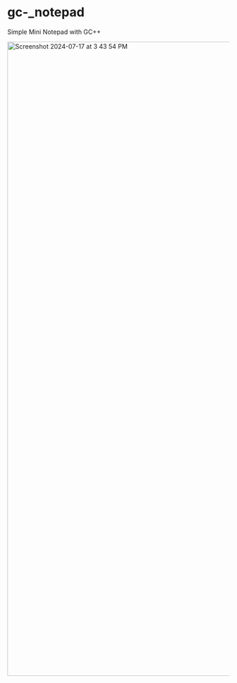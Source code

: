 # gc-_notepad
Simple Mini Notepad with GC++


<img width="1438" alt="Screenshot 2024-07-17 at 3 43 54 PM" src="https://github.com/user-attachments/assets/c522d85d-cb09-4a86-aec9-572934965e8b">
